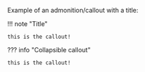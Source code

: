 Example of an admonition/callout with a title:

!!! note "Title"

    this is the callout!

??? info "Collapsible callout"

    this is the callout!